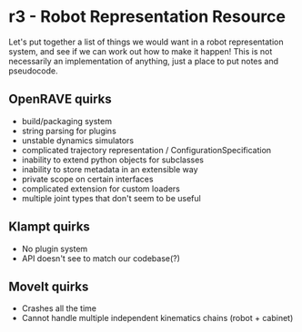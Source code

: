 r3 - Robot Representation Resource
==================================

Let's put together a list of things we would want in a robot representation system, and see if we can work out how to make it happen!  This is not necessarily an implementation of anything, just a place to put notes and pseudocode.

## OpenRAVE quirks

* build/packaging system
* string parsing for plugins
* unstable dynamics simulators
* complicated trajectory representation / ConfigurationSpecification
* inability to extend python objects for subclasses
* inability to store metadata in an extensible way
* private scope on certain interfaces
* complicated extension for custom loaders
* multiple joint types that don't seem to be useful

## Klampt quirks

* No plugin system
* API doesn't see to match our codebase(?)

## MoveIt quirks

* Crashes all the time
* Cannot handle multiple independent kinematics chains (robot + cabinet)

